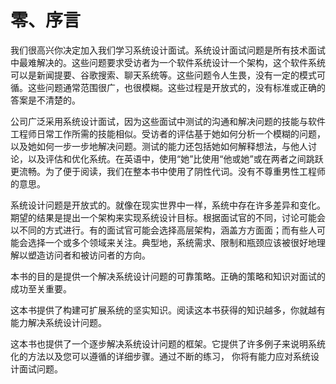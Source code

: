 # 零、序言

我们很高兴你决定加入我们学习系统设计面试。系统设计面试问题是所有技术面试中最难解决的。这些问题要求受访者为一个软件系统设计一个架构，这个软件系统可以是新闻提要、谷歌搜索、聊天系统等。这些问题令人生畏，没有一定的模式可循。这些问题通常范围很广，也很模糊。这些过程是开放式的，没有标准或正确的答案是不清楚的。

公司广泛采用系统设计面试，因为这些面试中测试的沟通和解决问题的技能与软件工程师日常工作所需的技能相似。受访者的评估基于她如何分析一个模糊的问题，以及她如何一步一步地解决问题。测试的能力还包括她如何解释想法，与他人讨论，以及评估和优化系统。在英语中，使用“她”比使用“他或她”或在两者之间跳跃更流畅。为了便于阅读，我们在整本书中使用了阴性代词。没有不尊重男性工程师的意思。

系统设计问题是开放式的。就像在现实世界中一样，系统中存在许多差异和变化。期望的结果是提出一个架构来实现系统设计目标。根据面试官的不同，讨论可能会以不同的方式进行。有的面试官可能会选择高层架构，涵盖方方面面；而有些人可能会选择一个或多个领域来关注。典型地，系统需求、限制和瓶颈应该被很好地理解以塑造访问者和被访问者的方向。

本书的目的是提供一个解决系统设计问题的可靠策略。正确的策略和知识对面试的成功至关重要。

这本书提供了构建可扩展系统的坚实知识。阅读这本书获得的知识越多，你就越有能力解决系统设计问题。

这本书也提供了一个逐步解决系统设计问题的框架。它提供了许多例子来说明系统化的方法以及您可以遵循的详细步骤。通过不断的练习， 你将有能力应对系统设计面试问题。